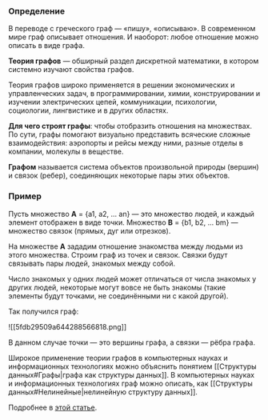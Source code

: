 ### Определение
В переводе с греческого граф — «пишу», «описываю». В современном мире граф описывает отношения. И наоборот: любое отношение можно описать в виде графа.

**Теория графов** — обширный раздел дискретной математики, в котором системно изучают свойства графов.

Теория графов широко применяется в решении экономических и управленческих задач, в программировании, химии, конструировании и изучении электрических цепей, коммуникации, психологии, социологии, лингвистике и в других областях.

**Для чего строят графы**: чтобы отобразить отношения на множествах. По сути, графы помогают визуально представить всяческие сложные взаимодействия: аэропорты и рейсы между ними, разные отделы в компании, молекулы в веществе.

**Графом** называется система объектов произвольной природы (вершин) и связок (ребер), соединяющих некоторые пары этих объектов.

### Пример

Пусть множество **A** = {a1, a2, ... an} — это множество людей, и каждый элемент отображен в виде точки. Множество **B** = {b1, b2, ... bm} — множество связок (прямых, дуг или отрезков).

На множестве **A** зададим отношение знакомства между людьми из этого множества. Строим граф из точек и связок. Связки будут связывать пары людей, знакомых между собой.

Число знакомых у одних людей может отличаться от числа знакомых у других людей, некоторые могут вовсе не быть знакомы (такие элементы будут точками, не соединёнными ни с какой другой). 

Так получился граф:

![[5fdb29509a644288566818.png]]

В данном случае точки — это вершины графа, а связки — рёбра графа.

Широкое применение теории графов в компьютерных науках и информационных технологиях можно объяснить понятием [[Структуры данных#Графы|графа как структуры данных]]. В компьютерных науках и информационных технологиях граф можно описать, как [[Структуры данных#Нелинейные|нелинейную структуру данных]].

Подробнее в [этой статье](https://skysmart.ru/articles/mathematic/osnovnye-ponyatiya-teorii-grafov).
